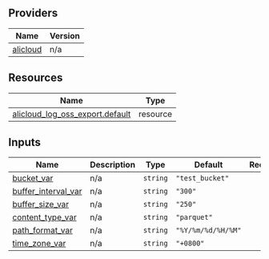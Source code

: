<!-- BEGIN_TF_DOCS -->
## Providers

| Name | Version |
|------|---------|
| <a name="provider_alicloud"></a> [alicloud](#provider\_alicloud) | n/a |

## Resources

| Name | Type |
|------|------|
| [alicloud_log_oss_export.default](https://registry.terraform.io/providers/hashicorp/alicloud/latest/docs/resources/log_oss_export) | resource |

## Inputs

| Name | Description | Type | Default | Required |
|------|-------------|------|---------|:--------:|
| <a name="input_bucket_var"></a> [bucket\_var](#input\_bucket\_var) | n/a | `string` | `"test_bucket"` | no |
| <a name="input_buffer_interval_var"></a> [buffer\_interval\_var](#input\_buffer\_interval\_var) | n/a | `string` | `"300"` | no |
| <a name="input_buffer_size_var"></a> [buffer\_size\_var](#input\_buffer\_size\_var) | n/a | `string` | `"250"` | no |
| <a name="input_content_type_var"></a> [content\_type\_var](#input\_content\_type\_var) | n/a | `string` | `"parquet"` | no |
| <a name="input_path_format_var"></a> [path\_format\_var](#input\_path\_format\_var) | n/a | `string` | `"%Y/%m/%d/%H/%M"` | no |
| <a name="input_time_zone_var"></a> [time\_zone\_var](#input\_time\_zone\_var) | n/a | `string` | `"+0800"` | no |
<!-- END_TF_DOCS -->    